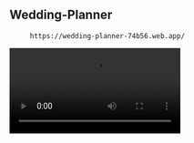 ## Wedding-Planner
         https://wedding-planner-74b56.web.app/

<video src="https://github.com/MdSHiFaTRaHMaN/Wedding-Planner/raw/main/assets/138752907/5209bdf2-f1b9-46e6-8e60-242c22a5638f" autoplay></video>

